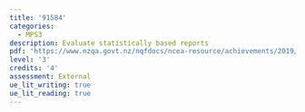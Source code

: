 ```yaml
---
title: '91584'
categories:
  - MPS3
description: Evaluate statistically based reports
pdf: 'https://www.nzqa.govt.nz/nqfdocs/ncea-resource/achievements/2019/as91584.pdf'
level: '3'
credits: '4'
assessment: External
ue_lit_writing: true
ue_lit_reading: true
---
```


